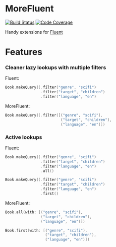 # MoreFluent
[![Build Status](https://travis-ci.org/matheusmcardoso/more-fluent.svg?branch=master)](https://travis-ci.org/cardoso/more-fluent)
[![Code Coverage](https://codecov.io/gh/matheusmcardoso/more-fluent/branch/master/graph/badge.svg)](https://codecov.io/gh/cardoso/more-fluent)

Handy extensions for [Fluent](https://github.com/vapor/fluent)

# Features
### Cleaner lazy lookups with multiple filters

Fluent:
```swift
Book.makeQuery().filter("genre", "scifi")
                .filter("target", "children")
                .filter("language", "en")
```

MoreFluent:
```swift
Book.makeQuery().filter([("genre", "scifi"),
                         ("target", "children"),
                         ("language", "en")])
```
### Active lookups
Fluent:
```swift
Book.makeQuery().filter("genre", "scifi")
                .filter("target", "children")
                .filter("language", "en")
                .all()
```
```swift
Book.makeQuery().filter("genre", "scifi")
                .filter("target", "children")
                .filter("language", "en")
                .first()
```

MoreFluent:
```swift
Book.all(with: [("genre", "scifi"),
                ("target", "children"),
                ("language", "en")])
```
```swift
Book.first(with: [("genre", "scifi"),
                  ("target", "children"),
                  ("language", "en")])
```

